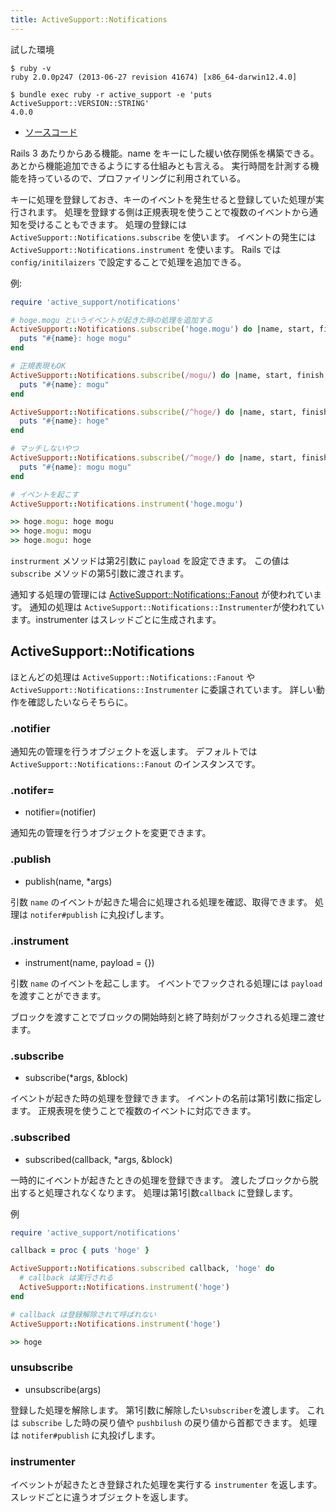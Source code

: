 ```yaml
---
title: ActiveSupport::Notifications
---
```


試した環境

```
$ ruby -v
ruby 2.0.0p247 (2013-06-27 revision 41674) [x86_64-darwin12.4.0]
```

```
$ bundle exec ruby -r active_support -e 'puts ActiveSupport::VERSION::STRING'
4.0.0
```

* [ソースコード](https://github.com/rails/rails/blob/master/activesupport/lib/active_support/notifications.rb)

Rails 3 あたりからある機能。name をキーにした緩い依存関係を構築できる。
あとから機能追加できるようにする仕組みとも言える。
実行時間を計測する機能を持っているので、プロファイリングに利用されている。

キーに処理を登録しておき、キーのイベントを発生せると登録していた処理が実行されます。
処理を登録する側は正規表現を使うことで複数のイベントから通知を受けることもできます。
処理の登録には `ActiveSupport::Notifications.subscribe` を使います。
イベントの発生には `ActiveSupport::Notifications.instrument` を使います。
Rails では `config/initilaizers` で設定することで処理を追加できる。

例:

```ruby
require 'active_support/notifications'

# hoge.mogu というイベントが起きた時の処理を追加する
ActiveSupport::Notifications.subscribe('hoge.mogu') do |name, start, finish, id, payload|
  puts "#{name}: hoge mogu"
end

# 正規表現もOK
ActiveSupport::Notifications.subscribe(/mogu/) do |name, start, finish, id, payload|
  puts "#{name}: mogu"
end

ActiveSupport::Notifications.subscribe(/^hoge/) do |name, start, finish, id, payload|
  puts "#{name}: hoge"
end

# マッチしないやつ
ActiveSupport::Notifications.subscribe(/^moge/) do |name, start, finish, id, payload|
  puts "#{name}: mogu mogu"
end

# イベントを起こす
ActiveSupport::Notifications.instrument('hoge.mogu')

>> hoge.mogu: hoge mogu
>> hoge.mogu: mogu
>> hoge.mogu: hoge
```

`instrurment` メソッドは第2引数に `payload` を設定できます。
この値は `subscribe` メソッドの第5引数に渡されます。

通知する処理の管理には [ActiveSupport::Notifications::Fanout](/active_support/notifications/fanout) が使われています。
通知の処理は `ActiveSupport::Notifications::Instrumenter`が使われています。instrumenter はスレッドごとに生成されます。

ActiveSupport::Notifications
--------------------------------------------------------------------------------

ほとんどの処理は `ActiveSupport::Notifications::Fanout` や `ActiveSupport::Notifications::Instrumenter` に委譲されています。
詳しい動作を確認したいならそちらに。

### .notifier

通知先の管理を行うオブジェクトを返します。
デフォルトでは `ActiveSupport::Notifications::Fanout` のインスタンスです。


### .notifer=

* notifier=(notifier)

通知先の管理を行うオブジェクトを変更できます。

### .publish

* publish(name, *args)

引数 `name` のイベントが起きた場合に処理される処理を確認、取得できます。
処理は `notifer#publish` に丸投げします。

### .instrument

* instrument(name, payload = {})

引数 `name` のイベントを起こします。
イベントでフックされる処理には `payload` を渡すことができます。

ブロックを渡すことでブロックの開始時刻と終了時刻がフックされる処理ニ渡せます。

### .subscribe

* subscribe(*args, &block)

イベントが起きた時の処理を登録できます。
イベントの名前は第1引数に指定します。
正規表現を使うことで複数のイベントに対応できます。

### .subscribed

* subscribed(callback, *args, &block)

一時的にイベントが起きたときの処理を登録できます。
渡したブロックから脱出すると処理されなくなります。
処理は第1引数`callback` に登録します。

例

```ruby
require 'active_support/notifications'

callback = proc { puts 'hoge' }

ActiveSupport::Notifications.subscribed callback, 'hoge' do
  # callback は実行される
  ActiveSupport::Notifications.instrument('hoge')
end

# callback は登録解除されて呼ばれない
ActiveSupport::Notifications.instrument('hoge')

>> hoge
```

### unsubscribe

* unsubscribe(args)

登録した処理を解除します。
第1引数に解除したい`subscriber`を渡します。
これは `subscribe` した時の戻り値や `pushbilush` の戻り値から首都できます。
処理は `notifer#publish` に丸投げします。

### instrumenter

イベッントが起きたとき登録された処理を実行する `instrumenter` を返します。スレッドごとに違うオブジェクトを返します。
